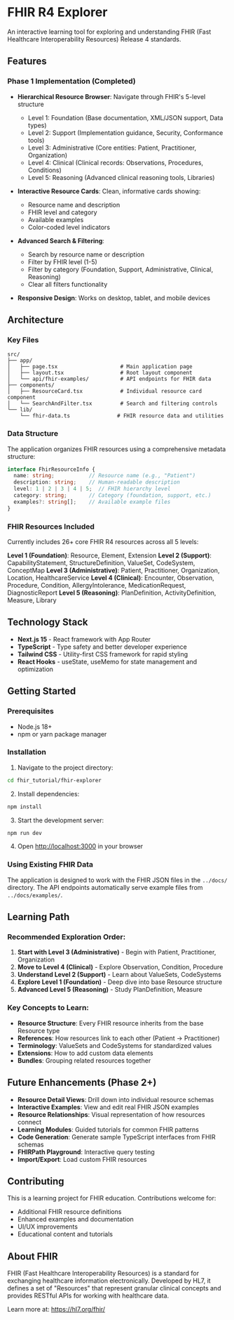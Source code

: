 # FHIR R4 Explorer

An interactive learning tool for exploring and understanding FHIR (Fast Healthcare Interoperability Resources) Release 4 standards.

## Features

### Phase 1 Implementation (Completed)
- **Hierarchical Resource Browser**: Navigate through FHIR's 5-level structure
  - Level 1: Foundation (Base documentation, XML/JSON support, Data types)
  - Level 2: Support (Implementation guidance, Security, Conformance tools) 
  - Level 3: Administrative (Core entities: Patient, Practitioner, Organization)
  - Level 4: Clinical (Clinical records: Observations, Procedures, Conditions)
  - Level 5: Reasoning (Advanced clinical reasoning tools, Libraries)

- **Interactive Resource Cards**: Clean, informative cards showing:
  - Resource name and description
  - FHIR level and category
  - Available examples
  - Color-coded level indicators

- **Advanced Search & Filtering**:
  - Search by resource name or description
  - Filter by FHIR level (1-5)
  - Filter by category (Foundation, Support, Administrative, Clinical, Reasoning)
  - Clear all filters functionality

- **Responsive Design**: Works on desktop, tablet, and mobile devices

## Architecture

### Key Files

```
src/
├── app/
│   ├── page.tsx                    # Main application page
│   ├── layout.tsx                  # Root layout component
│   └── api/fhir-examples/          # API endpoints for FHIR data
├── components/
│   ├── ResourceCard.tsx            # Individual resource card component
│   └── SearchAndFilter.tsx         # Search and filtering controls
└── lib/
    └── fhir-data.ts               # FHIR resource data and utilities
```

### Data Structure

The application organizes FHIR resources using a comprehensive metadata structure:

```typescript
interface FhirResourceInfo {
  name: string;           // Resource name (e.g., "Patient")
  description: string;    // Human-readable description
  level: 1 | 2 | 3 | 4 | 5;  // FHIR hierarchy level
  category: string;       // Category (foundation, support, etc.)
  examples?: string[];    // Available example files
}
```

### FHIR Resources Included

Currently includes 26+ core FHIR R4 resources across all 5 levels:

**Level 1 (Foundation)**: Resource, Element, Extension
**Level 2 (Support)**: CapabilityStatement, StructureDefinition, ValueSet, CodeSystem, ConceptMap
**Level 3 (Administrative)**: Patient, Practitioner, Organization, Location, HealthcareService
**Level 4 (Clinical)**: Encounter, Observation, Procedure, Condition, AllergyIntolerance, MedicationRequest, DiagnosticReport
**Level 5 (Reasoning)**: PlanDefinition, ActivityDefinition, Measure, Library

## Technology Stack

- **Next.js 15** - React framework with App Router
- **TypeScript** - Type safety and better developer experience
- **Tailwind CSS** - Utility-first CSS framework for rapid styling
- **React Hooks** - useState, useMemo for state management and optimization

## Getting Started

### Prerequisites
- Node.js 18+ 
- npm or yarn package manager

### Installation

1. Navigate to the project directory:
```bash
cd fhir_tutorial/fhir-explorer
```

2. Install dependencies:
```bash
npm install
```

3. Start the development server:
```bash
npm run dev
```

4. Open [http://localhost:3000](http://localhost:3000) in your browser

### Using Existing FHIR Data

The application is designed to work with the FHIR JSON files in the `../docs/` directory. The API endpoints automatically serve example files from `../docs/examples/`.

## Learning Path

### Recommended Exploration Order:

1. **Start with Level 3 (Administrative)** - Begin with Patient, Practitioner, Organization
2. **Move to Level 4 (Clinical)** - Explore Observation, Condition, Procedure
3. **Understand Level 2 (Support)** - Learn about ValueSets, CodeSystems
4. **Explore Level 1 (Foundation)** - Deep dive into base Resource structure
5. **Advanced Level 5 (Reasoning)** - Study PlanDefinition, Measure

### Key Concepts to Learn:

- **Resource Structure**: Every FHIR resource inherits from the base Resource type
- **References**: How resources link to each other (Patient → Practitioner)
- **Terminology**: ValueSets and CodeSystems for standardized values
- **Extensions**: How to add custom data elements
- **Bundles**: Grouping related resources together

## Future Enhancements (Phase 2+)

- **Resource Detail Views**: Drill down into individual resource schemas
- **Interactive Examples**: View and edit real FHIR JSON examples
- **Resource Relationships**: Visual representation of how resources connect
- **Learning Modules**: Guided tutorials for common FHIR patterns
- **Code Generation**: Generate sample TypeScript interfaces from FHIR schemas
- **FHIRPath Playground**: Interactive query testing
- **Import/Export**: Load custom FHIR resources

## Contributing

This is a learning project for FHIR education. Contributions welcome for:
- Additional FHIR resource definitions
- Enhanced examples and documentation
- UI/UX improvements
- Educational content and tutorials

## About FHIR

FHIR (Fast Healthcare Interoperability Resources) is a standard for exchanging healthcare information electronically. Developed by HL7, it defines a set of "Resources" that represent granular clinical concepts and provides RESTful APIs for working with healthcare data.

Learn more at: https://hl7.org/fhir/

